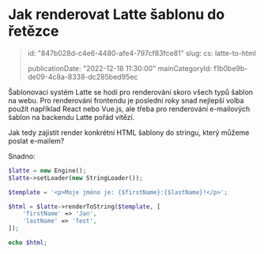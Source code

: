 Jak renderovat Latte šablonu do řetězce
=======================================

> id: "847b028d-c4e6-4480-afe4-797cf83fce81"
> slug:
> 	cs: latte-to-html
>
> publicationDate: "2022-12-18 11:30:00"
> mainCategoryId: f1b0be9b-de09-4c8a-8338-dc285bed95ec

Šablonovací systém Latte se hodí pro renderování skoro všech typů šablon na webu. Pro renderování frontendu je poslední roky snad nejlepší volba použít například React nebo Vue.js, ale třeba pro renderování e-mailových šablon na backendu Latte pořád vítězí.

Jak tedy zajistit render konkrétní HTML šablony do stringu, který můžeme poslat e-mailem?

Snadno:

```php
$latte = new Engine();
$latte->setLoader(new StringLoader());

$template = '<p>Moje jméno je: {$firstName}:{$lastName}!</p>';

$html = $latte->renderToString($template, [
	'firstName' => 'Jan',
	'lastName' => 'Test',
]);

echo $html;
```

